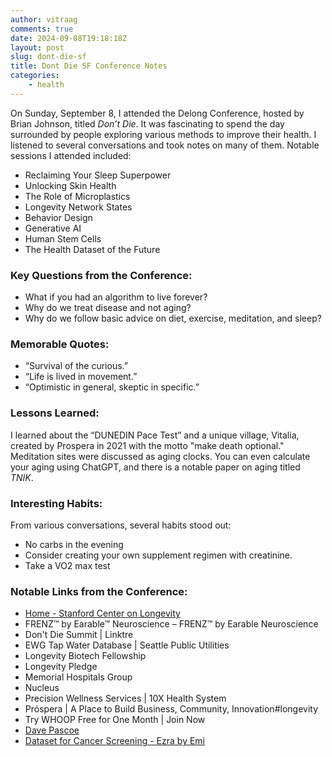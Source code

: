 ```yaml
---
author: vitraag
comments: true
date: 2024-09-08T19:18:18Z
layout: post
slug: dont-die-sf 
title: Dont Die SF Conference Notes
categories:
    - health
---
```

On  Sunday, September 8, I attended the Delong Conference, hosted by Brian Johnson, titled *Don’t Die*. It was fascinating to spend the day surrounded by people exploring various methods to improve their health. I listened to several conversations and took notes on many of them. Notable sessions I attended included:

- Reclaiming Your Sleep Superpower
- Unlocking Skin Health
- The Role of Microplastics
- Longevity Network States
- Behavior Design
- Generative AI
- Human Stem Cells
- The Health Dataset of the Future

### Key Questions from the Conference:
- What if you had an algorithm to live forever?
- Why do we treat disease and not aging?
- Why do we follow basic advice on diet, exercise, meditation, and sleep?

### Memorable Quotes:
- “Survival of the curious.”
- “Life is lived in movement.”
- “Optimistic in general, skeptic in specific.”

### Lessons Learned:
I learned about the “DUNEDIN Pace Test” and a unique village, Vitalia, created by Prospera in 2021 with the motto "make death optional." Meditation sites were discussed as aging clocks. You can even calculate your aging using ChatGPT, and there is a notable paper on aging titled *TNIK*.

### Interesting Habits:
From various conversations, several habits stood out:
- No carbs in the evening
- Consider creating your own supplement regimen with creatinine.
- Take a VO2 max test

### Notable Links from the Conference:
* [Home - Stanford Center on Longevity](https://longevity.stanford.edu/)
* FRENZ™ by Earable™ Neuroscience – FRENZ™ by Earable Neuroscience
* Don't Die Summit | Linktre
* EWG Tap Water Database | Seattle Public Utilities
* Longevity Biotech Fellowship
* Longevity Pledge
* Memorial Hospitals Group
* Nucleus
* Precision Wellness Services | 10X Health System
* Próspera | A Place to Build Business, Community, Innovation#longevity
* Try WHOOP Free for One Month | Join Now
* [Dave Pascoe](https://sites.google.com/view/davepascoe)
* [Dataset for Cancer Screening - Ezra by Emi](https://www.emigal.com/2023/04/04/on-incidental-findings/)
